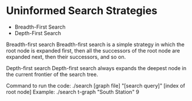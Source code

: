 # Uninformed Search Strategies
- Breadth-First Search
- Depth-First Search

Breadth-first search
Breadth-first search is a simple strategy in which the root node is expanded first, then all the successors of the root node are expanded next, then their successors, and so on.

Depth-first search
Depth-first search always expands the deepest node in the current frontier of the search tree.

Command to run the code:
./search [graph file] "[search query]" [index of root node]
Example:
./search t-graph "South Station" 9
